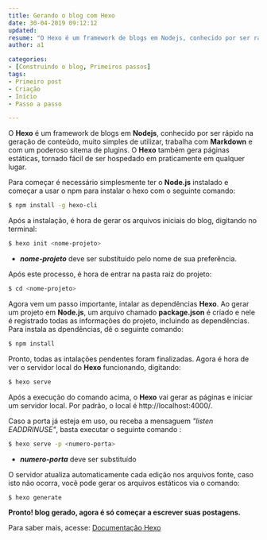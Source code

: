 ```yaml
---
title: Gerando o blog com Hexo
date: 30-04-2019 09:12:12
updated:
resume: "O Hexo é um framework de blogs em Nodejs, conhecido por ser rápido na geração de conteúdo"
author: a1

categories:
- [Construindo o blog, Primeiros passos]
tags:
- Primeiro post
- Criação
- Início
- Passo a passo

---
```


O **Hexo** é um framework de blogs em **Nodejs**, conhecido por ser rápido na geração de conteúdo, muito simples de utilizar, trabalha com **Markdown** e com um poderoso sitema de plugins. O **Hexo** também gera páginas estáticas, tornado fácil de ser hospedado em praticamente em qualquer lugar.

Para começar é necessário simplesmente ter o **Node.js** instalado e começar a usar o npm para instalar o hexo com o seguinte comando:
``` bash
$ npm install -g hexo-cli
```

Após a instalação, é hora de gerar os arquivos iniciais do blog, digitando no terminal:
``` bash
$ hexo init <nome-projeto>
```
* *__nome-projeto__* deve ser substítuido pelo nome de sua preferência.

Após este processo, é hora de entrar na pasta raiz do projeto:
``` bash
$ cd <nome-projeto>
```

Agora vem um passo importante, intalar as dependências **Hexo**. Ao gerar um projeto em **Node.js**, um arquivo chamado **package.json** é criado e nele é registrado todas as informações do projeto, incluindo as dependências. Para instala as dpendências, dê o seguinte comando:
``` bash
$ npm install
```

Pronto, todas as intalações pendentes foram finalizadas. Agora é hora de ver o servidor local do **Hexo** funcionando, digitando:
``` bash
$ hexo serve
```

Após a execução do comando acima, o **Hexo** vai gerar as páginas e iniciar um servidor local. Por padrão, o local é http://localhost:4000/.

Caso a porta já esteja em uso, ou receba  a mensaguem *"listen EADDRINUSE"*, basta executar o seguinte comando :
``` bash
$ hexo serve -p <numero-porta>
```
 * *__numero-porta__* deve ser substituído

O servidor atualiza automaticamente cada edição nos arquivos fonte, caso isto não ocorra, você pode gerar os arquivos estáticos via o comando:
``` bash
$ hexo generate
```

**Pronto! blog gerado, agora é só começar a escrever suas postagens.**

Para saber mais, acesse: [Documentação Hexo](https://hexo.io/pt-br/docs/)
